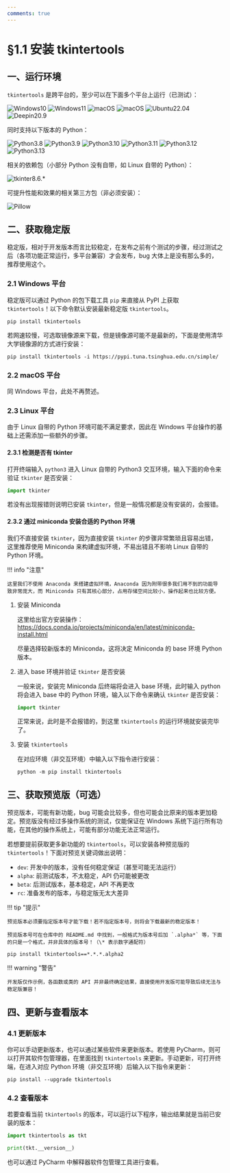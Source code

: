 ```yaml
---
comments: true
---
```


# §1.1 安装 tkintertools

## 一、运行环境

`tkintertools` 是跨平台的，至少可以在下面多个平台上运行（已测试）：

![Windows10](https://img.shields.io/badge/Windows-10-green?logo=windows10) ![Windows11](https://img.shields.io/badge/Windows-11-green?logo=windows11) ![macOS](https://img.shields.io/badge/macOS-11-green?logo=macOS) ![macOS](https://img.shields.io/badge/macOS-14-green?logo=macOS) ![Ubuntu22.04](https://img.shields.io/badge/Ubuntu-22.04-green?logo=ubuntu) ![Deepin20.9](https://img.shields.io/badge/Deepin-20.9-green?logo=deepin)

同时支持以下版本的 Python：

![Python3.8](https://img.shields.io/badge/Python-3.8-blue?logo=python) ![Python3.9](https://img.shields.io/badge/Python-3.9-blue?logo=python) ![Python3.10](https://img.shields.io/badge/Python-3.10-blue?logo=python) ![Python3.11](https://img.shields.io/badge/Python-3.11-blue?logo=python) ![Python3.12](https://img.shields.io/badge/Python-3.12-blue?logo=python) ![Python3.13](https://img.shields.io/badge/Python-3.13-blue?logo=python)

相关的依赖包（小部分 Python 没有自带，如 Linux 自带的 Python）：

![tkinter8.6.*](https://img.shields.io/badge/tkinter-≥8.6-yellow)

可提升性能和效果的相关第三方包（非必须安装）：

![Pillow](https://img.shields.io/badge/Pillow-≥10.0-red)

## 二、获取稳定版

稳定版，相对于开发版本而言比较稳定，在发布之前有个测试的步骤，经过测试之后（各项功能正常运行，多平台兼容）才会发布，bug 大体上是没有那么多的，推荐使用这个。

### 2.1 Windows 平台

稳定版可以通过 Python 的包下载工具 `pip` 来直接从 PyPI 上获取 `tkintertools`！以下命令默认安装最新稳定版 `tkintertools`。

```
pip install tkintertools
```

若网速较慢，可选取镜像源来下载，但是镜像源可能不是最新的，下面是使用清华大学镜像源的方式进行安装：

```
pip install tkintertools -i https://pypi.tuna.tsinghua.edu.cn/simple/
```

### 2.2 macOS 平台

同 Windows 平台，此处不再赘述。

### 2.3 Linux 平台

由于 Linux 自带的 Python 环境可能不满足要求，因此在 Windows 平台操作的基础上还需添加一些额外的步骤。

#### 2.3.1 检测是否有 tkinter

打开终端输入 `python3` 进入 Linux 自带的 Python3 交互环境，输入下面的命令来验证 `tkinter` 是否安装：

```python
import tkinter
```

若没有出现报错则说明已安装 `tkinter`，但是一般情况都是没有安装的，会报错。

#### 2.3.2 通过 miniconda 安装合适的 Python 环境

我们不直接安装 `tkinter`，因为直接安装 `tkinter` 的步骤非常繁琐且容易出错，这里推荐使用 Miniconda 来构建虚拟环境，不易出错且不影响 Linux 自带的 Python 环境。

!!! info "注意"

    这里我们不使用 Anaconda 来搭建虚拟环境，Anaconda 因为附带很多我们用不到的功能导致非常庞大，而 Miniconda 只有其核心部分，占用存储空间比较小，操作起来也比较方便。

1. 安装 Miniconda

   这里给出官方安装操作：https://docs.conda.io/projects/miniconda/en/latest/miniconda-install.html

   尽量选择较新版本的 Miniconda，这将决定 Miniconda 的 base 环境 Python 版本。

2. 进入 base 环境并验证 `tkinter` 是否安装

   一般来说，安装完 Miniconda 后终端将会进入 base 环境，此时输入 python 将会进入 base 中的 Python 环境，输入以下命令来确认 `tkinter` 是否安装：

   ```python
   import tkinter
   ```

   正常来说，此时是不会报错的，到这里 `tkintertools` 的运行环境就安装完毕了。

3. 安装 `tkintertools`

   在对应环境（非交互环境）中输入以下指令进行安装：

   ```
   python -m pip install tkintertools
   ```

## 三、获取预览版（可选）

预览版本，可能有新功能，bug 可能会比较多，但也可能会比原来的版本更加稳定。预览版没有经过多操作系统的测试，仅能保证在 Windows 系统下运行所有功能，在其他的操作系统上，可能有部分功能无法正常运行。

若想要提前获取更多新功能的 `tkintertools`，可以安装各种预览版的 `tkintertools`！下面对预览关键词做出说明：

- `dev`: 开发中的版本，没有任何稳定保证（甚至可能无法运行）
- `alpha`: 前测试版本，不太稳定，API 仍可能被更改
- `beta`: 后测试版本，基本稳定，API 不再更改
- `rc`: 准备发布的版本，与稳定版无太大差异

!!! tip "提示"

    预览版本必须要指定版本号才能下载！若不指定版本号，则将会下载最新的稳定版本！

    预览版本号可在仓库中的 README.md 中找到，一般格式为版本号后加 `.alpha*` 等，下面的只是一个格式，并非具体的版本号！（\* 表示数字通配符）

```
pip install tkintertools==*.*.*.alpha2
```

!!! warning "警告"

    开发版仅作示例，各函数或类的 API 并非最终确定结果，直接使用开发版可能导致后续无法与稳定版兼容！

## 四、更新与查看版本

### 4.1 更新版本

你可以手动更新版本，也可以通过某些软件来更新版本。若使用 PyCharm，则可以打开其软件包管理器，在里面找到 `tkintertools` 来更新。手动更新，可打开终端，在进入对应 Python 环境（非交互环境）后输入以下指令来更新：

```
pip install --upgrade tkintertools
```

### 4.2 查看版本

若要查看当前 `tkintertools` 的版本，可以运行以下程序，输出结果就是当前已安装的版本：

```python
import tkintertools as tkt

print(tkt.__version__)
```

也可以通过 PyCharm 中解释器软件包管理工具进行查看。
